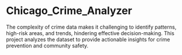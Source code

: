 # Chicago_Crime_Analyzer
The complexity of crime data makes it challenging to identify patterns, high-risk areas, and trends, hindering effective decision-making. This project analyzes the dataset to provide actionable insights for crime prevention and community safety.
